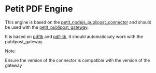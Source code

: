 # Petit PDF Engine

This engine is based on the [petit_nodejs_publipost_connector](https://github.com/Plawn/petit_nodejs_publipost_connector) and should be used with the [petit_publipost_gateway](https://github.com/Plawn/petit_publipost_gateway).

It is based on [pdftk](https://www.npmjs.com/package/node-pdftk) and [pdf-lib](https://www.npmjs.com/package/pdf-lib/v/1.6.0), it should automaticcaly work with the publipost_gateway.

Note:

Ensure the version of the connector is compatible with the version of the gateway
